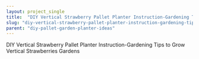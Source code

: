 ```yaml
---
layout: project_single
title:  "DIY Vertical Strawberry Pallet Planter Instruction-Gardening Tips to Grow Vertical Strawberries Gardens"
slug: "diy-vertical-strawberry-pallet-planter-instruction-gardening-tips-to-grow-vertical-strawberries-gardens"
parent: "diy-pallet-garden-planter-ideas"
---
```

DIY Vertical Strawberry Pallet Planter Instruction-Gardening Tips to Grow Vertical Strawberries Gardens